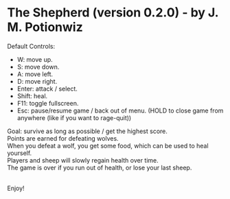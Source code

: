 # The Shepherd (version 0.2.0) - by J. M. Potionwiz

Default Controls:
+ W: move up.
+ S: move down.
+ A: move left.
+ D: move right.
+ Enter: attack / select.
+ Shift: heal.
+ F11: toggle fullscreen.
+ Esc: pause/resume game / back out of menu. (HOLD to close game from anywhere (like if you want to rage-quit))

Goal: survive as long as possible / get the highest score. <br/>
Points are earned for defeating wolves. <br/>
When you defeat a wolf, you get some food, which can be used to heal yourself. <br/>
Players and sheep will slowly regain health over time. <br/>
The game is over if you run out of health, or lose your last sheep. <br/><br/>

Enjoy!
